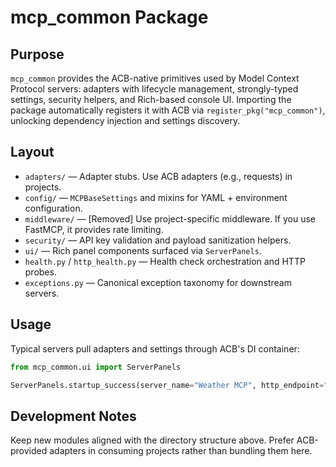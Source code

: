 # mcp_common Package

## Purpose

`mcp_common` provides the ACB-native primitives used by Model Context Protocol servers: adapters with lifecycle management, strongly-typed settings, security helpers, and Rich-based console UI. Importing the package automatically registers it with ACB via `register_pkg("mcp_common")`, unlocking dependency injection and settings discovery.

## Layout

- `adapters/` — Adapter stubs. Use ACB adapters (e.g., requests) in projects.
- `config/` — `MCPBaseSettings` and mixins for YAML + environment configuration.
- `middleware/` — [Removed] Use project-specific middleware. If you use FastMCP, it provides rate limiting.
- `security/` — API key validation and payload sanitization helpers.
- `ui/` — Rich panel components surfaced via `ServerPanels`.
- `health.py` / `http_health.py` — Health check orchestration and HTTP probes.
- `exceptions.py` — Canonical exception taxonomy for downstream servers.

## Usage

Typical servers pull adapters and settings through ACB's DI container:

```python
from mcp_common.ui import ServerPanels

ServerPanels.startup_success(server_name="Weather MCP", http_endpoint="http://localhost:8000")
```

## Development Notes

Keep new modules aligned with the directory structure above. Prefer ACB-provided adapters in consuming projects rather than bundling them here.

